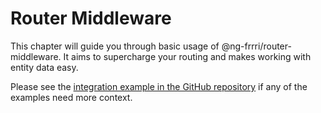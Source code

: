 # Router Middleware

This chapter will guide you through basic usage of @ng-frrri/router-middleware. It aims to supercharge your routing and makes working with entity data easy.

Please see the [integration example in the GitHub repository](https://github.com/bitflut/ng-frrri/tree/master/apps/ng-integration) if any of the examples need more context.

